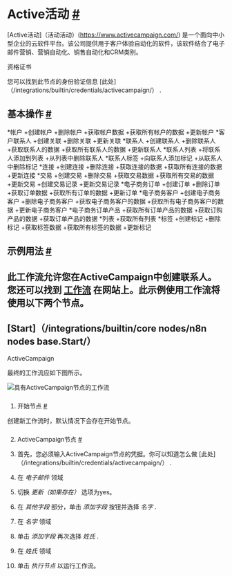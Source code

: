 


 Active活动
 [#](#activecampaign "永久链接")
=======================================================



[Active活动]（活动活动）(https://www.activecampaign.com/) 
 是一个面向中小型企业的云软件平台。该公司提供用于客户体验自动化的软件，该软件结合了电子邮件营销、营销自动化、销售自动化和CRM类别。
 




 资格证书
 



 您可以找到此节点的身份验证信息
 [此处]（/integrations/builtin/credentials/activecampaign/）
 .
 




 基本操作
 [#](#基本操作 "永久链接")
-----------------------------------------------------------


*帐户
	+创建帐户
	+删除帐户
	+获取帐户数据
	+获取所有帐户的数据
	+更新帐户
*客户联系人
	+创建关联
	+删除关联
	+更新关联
*联系人
	+创建联系人
	+删除联系人
	+获取联系人的数据
	+获取所有联系人的数据
	+更新联系人
*联系人列表
	+将联系人添加到列表
	+从列表中删除联系人
*联系人标签
	+向联系人添加标记
	+从联系人中删除标记
*连接
	+创建连接
	+删除连接
	+获取连接的数据
	+获取所有连接的数据
	+更新连接
*交易
	+创建交易
	+删除交易
	+获取交易数据
	+获取所有交易的数据
	+更新交易
	+创建交易记录
	+更新交易记录
*电子商务订单
	+创建订单
	+删除订单
	+获取订单数据
	+获取所有订单的数据
	+更新订单
*电子商务客户
	+创建电子商务客户
	+删除电子商务客户
	+获取电子商务客户的数据
	+获取所有电子商务客户的数据
	+更新电子商务客户
*电子商务订单产品
	+获取所有订单产品的数据
	+获取订购产品的数据
	+获取订单产品的数据
*列表
	+获取所有列表
*标签
	+创建标记
	+删除标记
	+获取标签数据
	+获取所有标签的数据
	+更新标记



 示例用法
 [#](#示例用法 "永久链接")
-----------------------------------------------------



 此工作流允许您在ActiveCampaign中创建联系人。您还可以找到
 [工作流](https://n8n.io/workflows/412) 
 在网站上。此示例使用工作流将使用以下两个节点。
-
 [Start]（/integrations/builtin/core nodes/n8n nodes base.Start/）
 -
 ActiveCampaign




 最终的工作流应如下图所示。
 



![具有ActiveCampaign节点的工作流](https://d33wubrfki0l68.cloudfront.net/2a163f1a53be2be61c175cc0aba03d63b502cab8/0cbf4/_images/integrations/builtin/app-nodes/activecampaign/workflow.png)



### 
 1. 开始节点
 [#](#1-start-node "永久链接")



 创建新工作流时，默认情况下会存在开始节点。
 


### 
 2. ActiveCampaign节点
 [#](#2-activecompagn-node "永久链接")


1. 首先，您必须输入ActiveCampaign节点的凭据。你可以知道怎么做
 [此处]（/integrations/builtin/credentials/activecampaign/）
 .
2. 在
 *电子邮件*
 领域
3. 切换
 *更新（如果存在）*
 选项为yes。
4. 在
 *其他字段*
 部分，单击
 *添加字段*
 按钮并选择
 *名字*
 .
5. 在
 *名字*
 领域
6. 单击
 *添加字段*
 再次选择
 *姓氏*
 .
7. 在
 *姓氏*
 领域
8. 单击
 *执行节点*
 以运行工作流。




